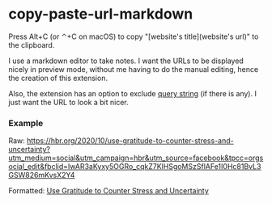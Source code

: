 # copy-paste-url-markdown
Press Alt+C (or ⌃+C on macOS) to copy "[website's title](website's url)" to the clipboard.

I use a markdown editor to take notes. I want the URLs to be displayed nicely in preview mode, without me having to do the manual editing, hence the creation of this extension.

Also, the extension has an option to exclude [query string](https://en.wikipedia.org/wiki/Query_string) (if there is any). I just want the URL to look a bit nicer.

### Example

Raw: https://hbr.org/2020/10/use-gratitude-to-counter-stress-and-uncertainty?utm_medium=social&utm_campaign=hbr&utm_source=facebook&tpcc=orgsocial_edit&fbclid=IwAR3aKyxy5OGRo_cqkZ7KlHSgoMSzSflAFe1I0Hc81BvL3GSW826mKvsX2Y4

Formatted: [Use Gratitude to Counter Stress and Uncertainty](https://hbr.org/2020/10/use-gratitude-to-counter-stress-and-uncertainty)
